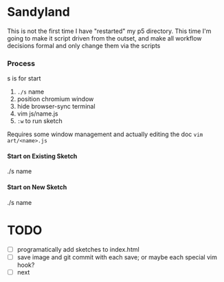 # Sandyland

This is not the first time I have "restarted" my p5 directory. This time I'm going to make it script driven from the outset, and make all workflow decisions formal and only change them via the scripts

### Process

s is for start

1. `./s` name
2. position chromium window
3. hide browser-sync terminal
4. vim js/name.js
5. `:w` to run sketch

Requires some window management and actually editing the doc `vim art/<name>.js`

#### Start on Existing Sketch
./s name

#### Start on New Sketch
./s name

# TODO

- [ ] programatically add sketches to index.html
- [ ] save image and git commit with each save; or maybe each special vim hook?
- [ ] next
